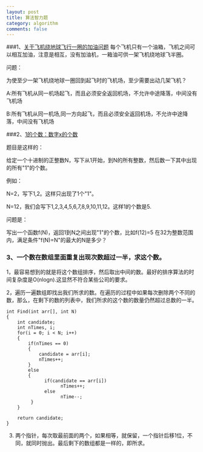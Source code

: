 ```yaml
---
layout: post
title: 算法智力题
category: algorithm
comments: false
---
```

###1、[关于飞机绕地球飞行一圈的加油问题](http://blog.csdn.net/hinyunsin/article/details/6632062)
每个飞机只有一个油箱，飞机之间可以相互加油，注意是相互，没有加油机，一箱油可供一架飞机绕地球飞半圈。  

问题：    

为使至少一架飞机绕地球一圈回到起飞时的飞机场，至少需要出动几架飞机？  

A:所有飞机从同一机场起飞，而且必须安全返回机场，不允许中途降落，中间没有飞机场

B:所有飞机从同一机场,同一方向起飞，而且必须安全返回机场，不允许中途降落，中间没有飞机场

###2、[1的个数：数字x的个数](http://blog.csdn.net/hinyunsin/article/details/6321406)

题目是这样的：

给定一个十进制的正整数N，写下从1开始，到N的所有整数，然后数一下其中出现的所有"1"的个数。

例如：

N=2，写下1,2。这样只出现了1个"1"。

N=12，我们会写下1,2,3,4,5,6,7,8,9,10,11,12。这样1的个数是5.

问题是：

写出一个函数f(N)，返回1到N之间出现"1"的个数，比如f(12)=5
在32为整数范围内，满足条件"f(N)=N"的最大的N是多少？

### 3、一个数在数组里面重复出现次数超过一半，求这个数。

1，最容易想到的就是将这个数组排序，然后取出中间的数。最好的排序算法的时间复杂度是O(nlogn).这显然不符合某些公司的要求。

2，遍历一遍数组即找出我们所求的数。在遍历的过程中如果每次删除两个不同的数，那么，在剩下的数的列表中，我们所求的这个数的数量仍然超过总数的一半。

	int Find(int arr[], int N)
	{
	    int candidate;
	    int nTimes, i;
	    for(i = 0; i < N; i++)
	    {
	        if(nTimes == 0)
	        {
	            candidate = arr[i];
	            nTimes++;
	        }
	        else
	        {
	              if(candidate == arr[i])
	                    nTimes++;
	              else
	                    nTime--;
	         }
	    }

	    return candidate;
	}

3. 两个指针，每次取最前面的两个，如果相等，就保留，一个指针后移1位，不同，就同时抛出。最后剩下的数组都是一样的，即所求。
